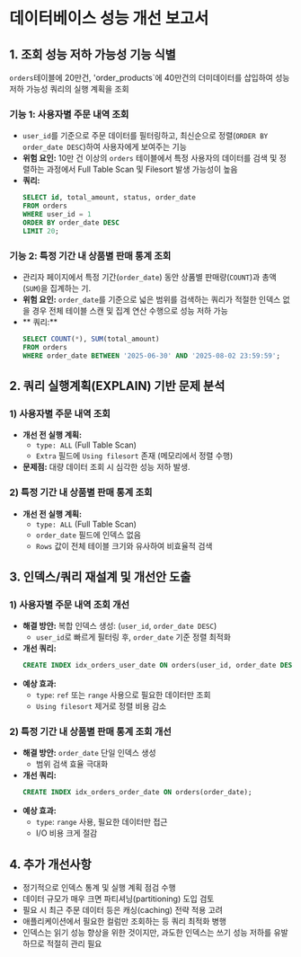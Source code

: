 # 데이터베이스 성능 개선 보고서

## 1. 조회 성능 저하 가능성 기능 식별

`orders`테이블에 20만건, 'order_products`에 40만건의 더미데이터를 삽입하여 성능 저하 가능성 쿼리의 실행 계획을 조회

### 기능 1: 사용자별 주문 내역 조회

*   `user_id`를 기준으로 주문 데이터를 필터링하고, 최신순으로 정렬(`ORDER BY order_date DESC`)하여 사용자에게 보여주는 기능
*   **위험 요인:** 10만 건 이상의 `orders` 테이블에서 특정 사용자의 데이터를 검색 및 정렬하는 과정에서 Full Table Scan 및 Filesort 발생 가능성이 높음
*   **쿼리:**
    ```sql
    SELECT id, total_amount, status, order_date
    FROM orders
    WHERE user_id = 1
    ORDER BY order_date DESC
    LIMIT 20;
    ```

### 기능 2: 특정 기간 내 상품별 판매 통계 조회

*   관리자 페이지에서 특정 기간(`order_date`) 동안 상품별 판매량(`COUNT`)과 총액(`SUM`)을 집계하는 기.
*   **위험 요인:** `order_date`를 기준으로 넓은 범위를 검색하는 쿼리가 적절한 인덱스 없을 경우 전체 테이블 스캔 및 집계 연산 수행으로 성능 저하 가능
*   ** 쿼리:**
    ```sql
    SELECT COUNT(*), SUM(total_amount)
    FROM orders
    WHERE order_date BETWEEN '2025-06-30' AND '2025-08-02 23:59:59';
    ```

## 2. 쿼리 실행계획(EXPLAIN) 기반 문제 분석

### 1) 사용자별 주문 내역 조회

*   **개선 전 실행 계획:**
    *   `type: ALL` (Full Table Scan)
    *   `Extra` 필드에 `Using filesort` 존재 (메모리에서 정렬 수행)
*   **문제점:** 대량 데이터 조회 시 심각한 성능 저하 발생.

### 2) 특정 기간 내 상품별 판매 통계 조회

*   **개선 전 실행 계획:**
    *   `type: ALL` (Full Table Scan)
    *   `order_date` 필드에 인덱스 없음
    *   `Rows` 값이 전체 테이블 크기와 유사하여 비효율적 검색

## 3. 인덱스/쿼리 재설계 및 개선안 도출

### 1) 사용자별 주문 내역 조회 개선

*   **해결 방안:** 복합 인덱스 생성: (`user_id`, `order_date DESC`)
    *   `user_id`로 빠르게 필터링 후, `order_date` 기준 정렬 최적화
*   **개선 쿼리:**
    ```sql
    CREATE INDEX idx_orders_user_date ON orders(user_id, order_date DESC);
    ```
*   **예상 효과:**
    *   `type`: `ref` 또는 `range` 사용으로 필요한 데이터만 조회
    *   `Using filesort` 제거로 정렬 비용 감소

### 2) 특정 기간 내 상품별 판매 통계 조회 개선

*   **해결 방안:** `order_date` 단일 인덱스 생성
    *   범위 검색 효율 극대화
*   **개선 쿼리:**
    ```sql
    CREATE INDEX idx_orders_order_date ON orders(order_date);
    ```
*   **예상 효과:**
    *   `type`: `range` 사용, 필요한 데이터만 접근
    *   I/O 비용 크게 절감

## 4. 추가 개선사항

*   정기적으로 인덱스 통계 및 실행 계획 점검 수행
*   데이터 규모가 매우 크면 파티셔닝(partitioning) 도입 검토
*   필요 시 최근 주문 데이터 등은 캐싱(caching) 전략 적용 고려
*   애플리케이션에서 필요한 컬럼만 조회하는 등 쿼리 최적화 병행
*   인덱스는 읽기 성능 향상을 위한 것이지만, 과도한 인덱스는 쓰기 성능 저하를 유발하므로 적절히 관리 필요
